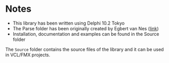 # Notes

 - This library has been written using Delphi 10.2 Tokyo
 - The Parse folder has been originally created by Egbert van Nes (<a href="http://www.sparcs-center.org/expression-parser">link</a>)
 - Installation, documentation and examples can be found in the Source folder

The `Source` folder contains the source files of the library and it can be used in VCL/FMX projects.

